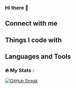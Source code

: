 ### Hi there 👋

## Connect with me

## Things I code with

## Languages and Tools

### :fire: My Stats :
[![GitHub Streak](http://github-readme-streak-stats.herokuapp.com?user=TobyPickard&theme=onedark&mode=weekly)](https://git.io/streak-stats)

<!--
Here are some ideas to get you started:

- 🔭 I’m currently working on ...
- 🌱 I’m currently learning ...
- 👯 I’m looking to collaborate on ...
- 🤔 I’m looking for help with ...
- 💬 Ask me about ...
- 📫 How to reach me: ...
- 😄 Pronouns: ...
- ⚡ Fun fact: ...
-->
